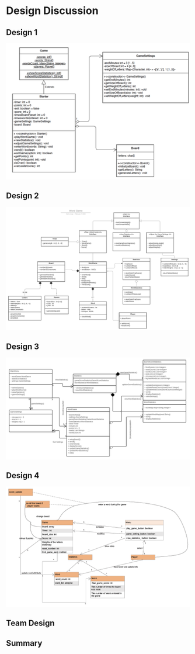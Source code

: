 # Design Discussion

## Design 1 
![Design 1](../images/Design1.png)

## Design 2 
![Design 2](../images/Design2.png)

## Design 3
![Design 3](../images/Design3.png) 

## Design 4 
![Design 4](../images/Design4.png) 

## Team Design

## Summary
